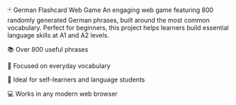 🃏 German Flashcard Web Game
An engaging web game featuring 800 randomly generated German phrases, built around the most common vocabulary.
Perfect for beginners, this project helps learners build essential language skills at A1 and A2 levels.

📚 Over 800 useful phrases

🎯 Focused on everyday vocabulary

🧠 Ideal for self-learners and language students

💻 Works in any modern web browser

